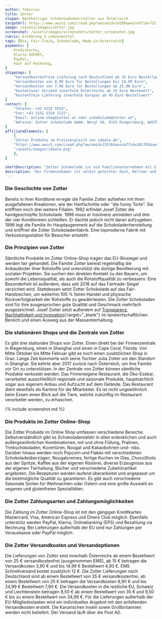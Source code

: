 ```yaml
---
author: Tomislav
title: Zotter
slogan: Nachhaltiger Schokoladenhersteller aus Österreich
targetUrl: https://www.awin1.com/cread.php?awinmid=14396&awinaffid=731132
image: /assets/images/zotter.jpg
screenshot: /assets/images/screenshots/zotter_screenshot.jpg
rubric: Ernährung & Lebensmittel
tags: [Bio, Fair-Traid, Schokolade, Made-in-Österreich]
payments: [
    Kreditkarte,
    Klarna SOFORT,
    PayPal,
    Kauf auf Rechnung,
]
shippings: [
    "Versandkostenfreie Lieferung nach Deutschland ab 35 Euro Bestellwert",
    "Versandkosten von 8,90 Euro für Bestellungen bis 24,99 Euro",
    "Versandkosten von 7,90 Euro für Bestellungen ab 25,00 Euro",
    "Kostenloser Versand innerhalb Österreichs ab 25 Euro Warenwert",
    "Kostenfreie Lieferung innerhalb Europas ab 45 Euro Bestellwert"
]
contact: [
    "Telefon: +43 3152 5554",
    "Fax: +43 3152 5554 3222",
    "Email: online-shop@zotter.at oder schokolade@zotter.at",
    "Adresse: Zotter Schokolade GmbH, Bergl 56, 8333 Riegersburg, AUSTRIA"
]
affiliateElements: [
    [
    "Zotter Produkte im Preisvergleich von idealo.de", 
    "https://www.awin1.com/cread.php?awinmid=15536&awinaffid=381745&ued=https%3A%2F%2Fwww.idealo.de%2Fpreisvergleich%2FMainSearchProductCategory.html%3Fq%3Dzotter", 
    "/assets/images/idealo.png"
    ],
]

shortDescription: "Zotter Schokolade ist ein Familienunternehmen mit Sitz in Riegersburg, in der Steiermark. 1987 wurde das Unternehmen von Josef Zotter, ursprünglich als Konditorei, gegründet."
description: "Der Firmeninhaber ist selbst gelernter Koch, Kellner und Konditormeister. Er war längere Zeit Koch und Küchenchef in verschiedenen Hotels der Luxusklasse."
---
```


### Die Geschichte von Zotter

Bereits in ihrer Konditorei erregte die Familie Zotter aufsehen mit ihren ausgefallenen Kreationen, wie der Hanfschnitte oder "die funny Torte". Sie eröffnen noch drei weitere Filialen. 1992 erfindet Josef Zotter die handgeschöpfte Schokolade. 1996 muss er Insolvenz anmelden und drei der vier Konditoreien schließen. Er dachte jedoch nicht daran aufzugeben. 1999 legt die Familie ihr Hauptaugenmerk auf die Schokoladenherstellung und eröffnet die Zotter Schokoladenfabrik. Eine topmoderne Fabrik mit Verkostungsstation für Besucher entsteht.

### Die Prinzipien von Zotter

Sämtliche Produkte im Zotter Online-Shop tragen das EU-Biosiegel und werden fair gehandelt. Die Familie Zotter bereist regelmäßig die Anbauländer ihrer Rohstoffe und unterstützt die dortige Bevölkerung mit sozialen Projekten. Sie suchen den direkten Kontakt zu den Bauern, um sowohl die Lebensqualität, als auch die Rohstoffqualität zu verbessern.
Eine Besonderheit ist außerdem, dass seit 2018 auf das Fairtrade-Siegel verzichtet wird. Stattdessen setzt Zotter Schokolade auf das Fair-Handzeichen, um weiterhin 100 % fairen Handel und physische Rückverfolgbarkeit der Rohstoffe zu gewährleisten. Die Zotter Schokoladen sind für ihre ausgesprochen gute Qualität und Geschmack mehrfach ausgezeichnet. Josef Zotter setzt außerdem auf [Transparenz, Nachhaltigkeit und Innovation](https://www.zotter.at/zotter-erlebniswelt/philosophie){:target="_blank"} im landwirtschaftlichen Bereich und einen Ausweg aus der Massentierhaltung.

### Die stationären Shops und die Zentrale von Zotter

Es gibt drei stationäre Shops von Zotter. Einen direkt bei der Firmenzentrale in Riegersburg, einen in Shanghai und einen in Cape Coral, Florida. Von Mitte Oktober bis Mitte Februar gibt es noch einen zusätzlichen Shop in Graz. Lange Zeit kümmerte sich seine Tochter Julia Zotter um den Standort in Shanghai. Sie kehrte aber 2017 zurück nach Österreich, um ihre Familie vor Ort zu unterstützen.
In der Zentrale von Zotter können sämtliche Produkte verkostet werden. Das Firmeneigene Restaurant, die Öko-Essbar, verarbeitet ausschließlich regionale und saisonale Produkte, hauptsächlich sogar aus eigenem Anbau und Aufzucht auf dem Gelände. Das Restaurant dient ebenfalls als Kantine für die Mitarbeiter. Es ist nicht ungewöhnlich beim Essen einen Blick auf die Tiere, welche zukünftig im Restaurant verarbeitet werden, zu erhaschen.

{% include screenshot.md %}

### Die Produkte im Zotter Online-Shop

Die Zotter Produkte im Online Shop umfassen verschiedene Bereiche. Selbstverständlich gibt es Schokoladentafeln in allen erdenklichen und auch außergewöhnlichen Kombinationen, mit und ohne Füllung, Pralinen, Trinkschokoladen, Kuvertüren, Nougat und Kakaobohnen und- nibs.
Darüber hinaus werden noch Popcorn und Flakes mit verschiedenen Schokoladeüberzügen, Nougatcremes, fertige Kuchen im Glas, ChocoShots aus der Spritze, Kaffee aus der eigenen Rösterei, diverse Erzeugnisse aus der eigenen Tierhaltung, Bücher und verschiedene Zubehörartikel angeboten. Die Rezepturen werden laufend überarbeitet und angepasst um die bestmögliche Qualität zu garantieren. Es gibt auch verschiedene Saisonale Sorten für Weihnachten oder Ostern und eine große Auswahl an veganen und glutenfreien Spezialitäten.

### Die Zotter Zahlungsarten und Zahlungsmöglichkeiten

Die Zahlung im Zotter Online-Shop ist mit den gängigen Kreditkarten Mastercard, Visa, American Express und Diners Club möglich. Ebenfalls unterstütz werden PayPal, Klarna, Onlinebanking (EPS) und Bezahlung via Rechnung. Bei Lieferungen außerhalb der EU sind nur Zahlungen per Vorauskasse oder PayPal möglich.

### Die Zotter Versandkosten und Versandoptionen

Die Lieferungen von Zotter sind innerhalb Österreichs ab einem Bestellwert von 25 € versandkostenfrei (ausgenommen EMS), ab 15 € betragen die Versandkosten 3,90 € und bis 14,99 € Bestellwert 4,90 €. EMS Schnellversand kostet zusätzlich 12 €. Die Zotter Lieferungen nach Deutschland sind ab einem Bestellwert von 35 € versandkostenfrei, ab einem Bestellwert von 25 € betragen die Versandkosten 8,90 € und bis 24,99 € Bestellwert 7,90 €.
Die Versandkosten in die restliche EU, Schweiz und Liechtenstein betragen 8,50 € ab einem Bestellwert von 35 € und 9,50 € bis zu einem Bestellwert von 34,99 €. Für die Lieferungen außerhalb der EU-Mitgliedsstaaten wird ein individuelles Angebot mit den anfallenden Versandkosten erstellt. Die Kanarischen Inseln sowie Großbritannien werden nicht beliefert. Der Versand läuft über die Post AG.